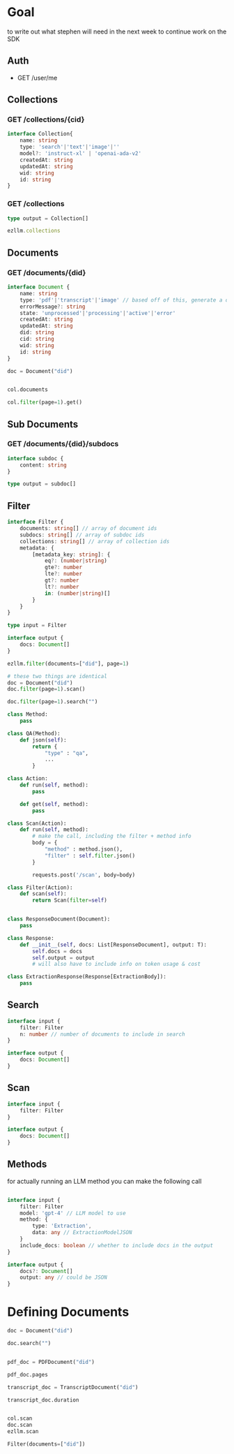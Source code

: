 # Goal
to write out what stephen will need in the next week to continue work on the SDK

## Auth
- GET /user/me


## Collections
### GET /collections/{cid}
```ts
interface Collection{
    name: string
    type: 'search'|'text'|'image'|''
    model?: 'instruct-xl' | 'openai-ada-v2'
    createdAt: string
    updatedAt: string
    wid: string
    id: string
}
```

### GET /collections
```ts
type output = Collection[]
```
```ts
ezllm.collections


```

## Documents
### GET /documents/{did}
```ts
interface Document {
    name: string
    type: 'pdf'|'transcript'|'image' // based off of this, generate a different Document class
    errorMessage?: string
    state: 'unprocessed'|'processing'|'active'|'error'
    createdAt: string
    updatedAt: string
    did: string
    cid: string
    wid: string
    id: string
}
```

```py
doc = Document("did")


col.documents

col.filter(page=1).get()


```

## Sub Documents
### GET /documents/{did}/subdocs
```ts 
interface subdoc {
    content: string
}

type output = subdoc[]
```


## Filter


```ts
interface Filter {
    documents: string[] // array of document ids
    subdocs: string[] // array of subdoc ids
    collections: string[] // array of collection ids
    metadata: {
        [metadata_key: string]: {
            eq?: (number|string)
            gte?: number
            lte?: number
            gt?: number
            lt?: number
            in: (number|string)[]
        }
    }
}

type input = Filter

interface output {
    docs: Document[]
}
```


```py
ezllm.filter(documents=["did"], page=1)

# these two things are identical
doc = Document("did")
doc.filter(page=1).scan()

doc.filter(page=1).search("")

class Method:
    pass

class QA(Method):
    def json(self):
        return {
            "type" : "qa",
            ...
        }

class Action:
    def run(self, method):
        pass

    def get(self, method):
        pass

class Scan(Action):
    def run(self, method):
        # make the call, including the filter + method info
        body = {
            "method" : method.json(),
            "filter" : self.filter.json()
        }

        requests.post('/scan', body=body)

class Filter(Action):
    def scan(self):
        return Scan(filter=self)


class ResponseDocument(Document):
    pass

class Response:
    def __init__(self, docs: List[ResponseDocument], output: T):
        self.docs = docs
        self.output = output
        # will also have to include info on token usage & cost

class ExtractionResponse(Response[ExtractionBody]):
    pass
```

## Search
```ts
interface input {
    filter: Filter
    n: number // number of documents to include in search
}

interface output {
    docs: Document[]
}
```

## Scan
```ts
interface input {
    filter: Filter
}

interface output {
    docs: Document[]
}
```

## Methods
for actually running an LLM method you can make the following call


```ts

interface input {
    filter: Filter
    model: 'gpt-4' // LLM model to use
    method: {
        type: 'Extraction',
        data: any // ExtractionModelJSON
    }
    include_docs: boolean // whether to include docs in the output
}

interface output {
    docs?: Document[]
    output: any // could be JSON
}
```




# Defining Documents

```py
doc = Document("did")

doc.search("")


pdf_doc = PDFDocument("did")

pdf_doc.pages

transcript_doc = TranscriptDocument("did")

transcript_doc.duration


col.scan
doc.scan
ezllm.scan

Filter(documents=["did"])

```